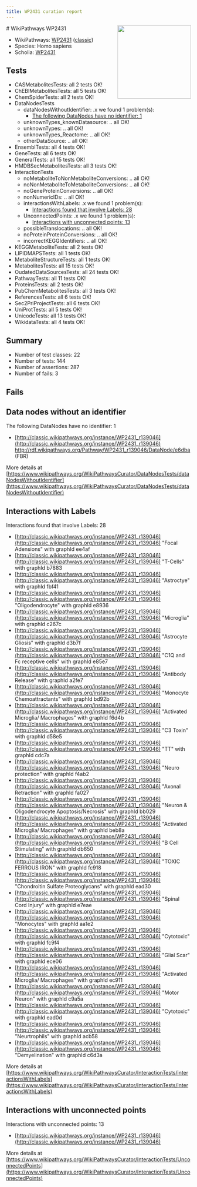 ```yaml
---
title: WP2431 curation report
---
```


<img style="float: right; width: 200px" src="https://upload.wikimedia.org/wikipedia/commons/thumb/8/83/Wplogo_with_text_500.png/640px-Wplogo_with_text_500.png" />
# WikiPathways WP2431

* WikiPathways: [WP2431](https://wikipathways.org/pathways/WP2431) ([classic](https://classic.wikipathways.org/instance/WP2431))
* Species: Homo sapiens
* Scholia: [WP2431](https://scholia.toolforge.org/wikipathways/WP2431)
## Tests
* CASMetabolitesTests: all 2 tests OK!
* ChEBIMetabolitesTests: all 5 tests OK!
* ChemSpiderTests: all 2 tests OK!
* DataNodesTests
    * dataNodesWithoutIdentifier: .x we found 1 problem(s):
        * [The following DataNodes have no identifier: 1](#d2d32fa0)
    * unknownTypes_knownDatasource: .. all OK!
    * unknownTypes: .. all OK!
    * unknownTypes_Reactome: .. all OK!
    * otherDataSource: .. all OK!
* EnsemblTests: all 4 tests OK!
* GeneTests: all 6 tests OK!
* GeneralTests: all 15 tests OK!
* HMDBSecMetabolitesTests: all 3 tests OK!
* InteractionTests
    * noMetaboliteToNonMetaboliteConversions: .. all OK!
    * noNonMetaboliteToMetaboliteConversions: .. all OK!
    * noGeneProteinConversions: .. all OK!
    * nonNumericIDs: .. all OK!
    * interactionsWithLabels: .x we found 1 problem(s):
        * [Interactions found that involve Labels: 28](#fe97a8df)
    * UnconnectedPoints: .x we found 1 problem(s):
        * [Interactions with unconnected points: 13](#7f1d407a)
    * possibleTranslocations: .. all OK!
    * noProteinProteinConversions: .. all OK!
    * incorrectKEGGIdentifiers: .. all OK!
* KEGGMetaboliteTests: all 2 tests OK!
* LIPIDMAPSTests: all 1 tests OK!
* MetaboliteStructureTests: all 1 tests OK!
* MetabolitesTests: all 15 tests OK!
* OudatedDataSourcesTests: all 24 tests OK!
* PathwayTests: all 11 tests OK!
* ProteinsTests: all 2 tests OK!
* PubChemMetabolitesTests: all 3 tests OK!
* ReferencesTests: all 6 tests OK!
* Sec2PriProjectTests: all 6 tests OK!
* UniProtTests: all 5 tests OK!
* UnicodeTests: all 13 tests OK!
* WikidataTests: all 4 tests OK!


## Summary

* Number of test classes: 22
* Number of tests: 144
* Number of assertions: 287
* Number of fails: 3

## Fails

<a name="d2d32fa0" />

## Data nodes without an identifier

The following DataNodes have no identifier: 1

* [http://classic.wikipathways.org/instance/WP2431_r139046](http://classic.wikipathways.org/instance/WP2431_r139046) http://rdf.wikipathways.org/Pathway/WP2431_r139046/DataNode/e6dba (FBR)


More details at [https://www.wikipathways.org/WikiPathwaysCurator/DataNodesTests/dataNodesWithoutIdentifier](https://www.wikipathways.org/WikiPathwaysCurator/DataNodesTests/dataNodesWithoutIdentifier)

<a name="fe97a8df" />

## Interactions with Labels

Interactions found that involve Labels: 28

* [http://classic.wikipathways.org/instance/WP2431_r139046](http://classic.wikipathways.org/instance/WP2431_r139046) "Focal Adensions" with graphId ee4af
* [http://classic.wikipathways.org/instance/WP2431_r139046](http://classic.wikipathways.org/instance/WP2431_r139046) "T-Cells" with graphId b7883
* [http://classic.wikipathways.org/instance/WP2431_r139046](http://classic.wikipathways.org/instance/WP2431_r139046) "Astroctye" with graphId fbf41
* [http://classic.wikipathways.org/instance/WP2431_r139046](http://classic.wikipathways.org/instance/WP2431_r139046) "Oligodendrocyte" with graphId e8936
* [http://classic.wikipathways.org/instance/WP2431_r139046](http://classic.wikipathways.org/instance/WP2431_r139046) "Microglia" with graphId c267c
* [http://classic.wikipathways.org/instance/WP2431_r139046](http://classic.wikipathways.org/instance/WP2431_r139046) "Astrocyte Gliosis" with graphId d3b7f
* [http://classic.wikipathways.org/instance/WP2431_r139046](http://classic.wikipathways.org/instance/WP2431_r139046) "C1Q and Fc receptive cells" with graphId e85e7
* [http://classic.wikipathways.org/instance/WP2431_r139046](http://classic.wikipathways.org/instance/WP2431_r139046) "Antibody Release" with graphId a2fe7
* [http://classic.wikipathways.org/instance/WP2431_r139046](http://classic.wikipathways.org/instance/WP2431_r139046) "Monocyte Chemoattractants" with graphId bd92b
* [http://classic.wikipathways.org/instance/WP2431_r139046](http://classic.wikipathways.org/instance/WP2431_r139046) "Activated Microglia/
Macrophages" with graphId f6d4b
* [http://classic.wikipathways.org/instance/WP2431_r139046](http://classic.wikipathways.org/instance/WP2431_r139046) "C3 Toxin" with graphId d58e5
* [http://classic.wikipathways.org/instance/WP2431_r139046](http://classic.wikipathways.org/instance/WP2431_r139046) "TT" with graphId cdc7a
* [http://classic.wikipathways.org/instance/WP2431_r139046](http://classic.wikipathways.org/instance/WP2431_r139046) "Neuro protection" with graphId f4ab2
* [http://classic.wikipathways.org/instance/WP2431_r139046](http://classic.wikipathways.org/instance/WP2431_r139046) "Axonal Retraction" with graphId fa027
* [http://classic.wikipathways.org/instance/WP2431_r139046](http://classic.wikipathways.org/instance/WP2431_r139046) "Neuron & 
Oligodendrocyte
Apoptosis/Necrosis" with graphId bb029
* [http://classic.wikipathways.org/instance/WP2431_r139046](http://classic.wikipathways.org/instance/WP2431_r139046) "Activated Microglia/
Macrophages" with graphId beb8a
* [http://classic.wikipathways.org/instance/WP2431_r139046](http://classic.wikipathways.org/instance/WP2431_r139046) "B Cell Stimulating" with graphId db650
* [http://classic.wikipathways.org/instance/WP2431_r139046](http://classic.wikipathways.org/instance/WP2431_r139046) "TOXIC FERROUS
IRON" with graphId fc918
* [http://classic.wikipathways.org/instance/WP2431_r139046](http://classic.wikipathways.org/instance/WP2431_r139046) "Chondroitin Sulfate 
Proteoglycans" with graphId ead30
* [http://classic.wikipathways.org/instance/WP2431_r139046](http://classic.wikipathways.org/instance/WP2431_r139046) "Spinal Cord 
Injury" with graphId e7eae
* [http://classic.wikipathways.org/instance/WP2431_r139046](http://classic.wikipathways.org/instance/WP2431_r139046) "Monocytes" with graphId aa1e2
* [http://classic.wikipathways.org/instance/WP2431_r139046](http://classic.wikipathways.org/instance/WP2431_r139046) "Cytotoxic" with graphId fc9f4
* [http://classic.wikipathways.org/instance/WP2431_r139046](http://classic.wikipathways.org/instance/WP2431_r139046) "Glial Scar" with graphId ece06
* [http://classic.wikipathways.org/instance/WP2431_r139046](http://classic.wikipathways.org/instance/WP2431_r139046) "Activated Microglia/
Macrophages" with graphId ec911
* [http://classic.wikipathways.org/instance/WP2431_r139046](http://classic.wikipathways.org/instance/WP2431_r139046) "Motor Neuron" with graphId c9a5a
* [http://classic.wikipathways.org/instance/WP2431_r139046](http://classic.wikipathways.org/instance/WP2431_r139046) "Cytotoxic" with graphId ead0d
* [http://classic.wikipathways.org/instance/WP2431_r139046](http://classic.wikipathways.org/instance/WP2431_r139046) "Neurtrophils" with graphId acb58
* [http://classic.wikipathways.org/instance/WP2431_r139046](http://classic.wikipathways.org/instance/WP2431_r139046) "Demyelination" with graphId c6d3a


More details at [https://www.wikipathways.org/WikiPathwaysCurator/InteractionTests/interactionsWithLabels](https://www.wikipathways.org/WikiPathwaysCurator/InteractionTests/interactionsWithLabels)

<a name="7f1d407a" />

## Interactions with unconnected points

Interactions with unconnected points: 13

* [http://classic.wikipathways.org/instance/WP2431_r139046](http://classic.wikipathways.org/instance/WP2431_r139046)


More details at [https://www.wikipathways.org/WikiPathwaysCurator/InteractionTests/UnconnectedPoints](https://www.wikipathways.org/WikiPathwaysCurator/InteractionTests/UnconnectedPoints)


